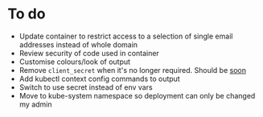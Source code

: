# To do

- Update container to restrict access to a selection of single email addresses instead of whole domain
- Review security of code used in container
- Customise colours/look of output
- Remove `client_secret` when it's no longer required. Should be [soon](https://github.com/kubernetes/kubernetes/issues/37822#issuecomment-355601117)
- Add kubectl context config commands to output
- Switch to use secret instead of env vars
- Move to kube-system namespace so deployment can only be changed my admin
